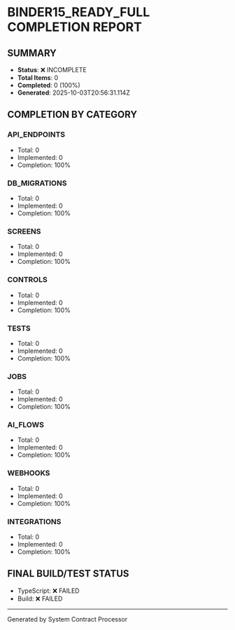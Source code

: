 # BINDER15_READY_FULL COMPLETION REPORT

## SUMMARY
- **Status**: ❌ INCOMPLETE
- **Total Items**: 0
- **Completed**: 0 (100%)
- **Generated**: 2025-10-03T20:56:31.114Z

## COMPLETION BY CATEGORY

### API_ENDPOINTS
- Total: 0
- Implemented: 0
- Completion: 100%

### DB_MIGRATIONS
- Total: 0
- Implemented: 0
- Completion: 100%

### SCREENS
- Total: 0
- Implemented: 0
- Completion: 100%

### CONTROLS
- Total: 0
- Implemented: 0
- Completion: 100%

### TESTS
- Total: 0
- Implemented: 0
- Completion: 100%

### JOBS
- Total: 0
- Implemented: 0
- Completion: 100%

### AI_FLOWS
- Total: 0
- Implemented: 0
- Completion: 100%

### WEBHOOKS
- Total: 0
- Implemented: 0
- Completion: 100%

### INTEGRATIONS
- Total: 0
- Implemented: 0
- Completion: 100%

## FINAL BUILD/TEST STATUS
- TypeScript: ❌ FAILED
- Build: ❌ FAILED

---
Generated by System Contract Processor
